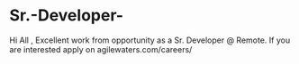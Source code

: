 # Sr.-Developer-
Hi All , Excellent work from opportunity as a Sr. Developer @ Remote. If you are interested apply on agilewaters.com/careers/
